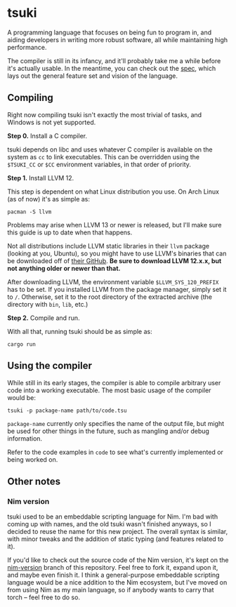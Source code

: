 # tsuki

A programming language that focuses on being fun to program in, and aiding developers in writing more robust software, all while maintaining high performance.

The compiler is still in its infancy, and it'll probably take me a while before it's actually usable. In the meantime, you can check out the [spec](spec.md), which lays out the general feature set and vision of the language.

## Compiling

Right now compiling tsuki isn't exactly the most trivial of tasks, and Windows is not yet supported.

**Step 0.** Install a C compiler.

tsuki depends on libc and uses whatever C compiler is available on the system as `cc` to link executables. This can be overridden using the `$TSUKI_CC` or `$CC` environment variables, in that order of priority.

**Step 1.** Install LLVM 12.

This step is dependent on what Linux distribution you use. On Arch Linux (as of now) it's as simple as:

```
pacman -S llvm
```

Problems may arise when LLVM 13 or newer is released, but I'll make sure this guide is up to date when that happens.

Not all distributions include LLVM static libraries in their `llvm` package (looking at you, Ubuntu), so you might have to use LLVM's binaries that can be downloaded off of [their GitHub](https://github.com/llvm/llvm-project/releases). __Be sure to download LLVM 12.x.x, but not anything older or newer than that.__

After downloading LLVM, the environment variable `$LLVM_SYS_120_PREFIX` has to be set. If you installed LLVM from the package manager, simply set it to `/`. Otherwise, set it to the root directory of the extracted archive (the directory with `bin`, `lib`, etc.)

**Step 2.** Compile and run.

With all that, running tsuki should be as simple as:
```
cargo run
```

## Using the compiler

While still in its early stages, the compiler is able to compile arbitrary user code into a working executable. The most basic usage of the compiler would be:
```
tsuki -p package-name path/to/code.tsu
```
`package-name` currently only specifies the name of the output file, but might be used for other things in the future, such as mangling and/or debug information.

Refer to the code examples in `code` to see what's currently implemented or being worked on.

## Other notes

### Nim version

tsuki used to be an embeddable scripting language for Nim. I'm bad with coming up with names, and the old tsuki wasn't finished anyways, so I decided to reuse the name for this new project. The overall syntax is similar, with minor tweaks and the addition of static typing (and features related to it).

If you'd like to check out the source code of the Nim version, it's kept on the [nim-version](tree/nim-version) branch of this repository. Feel free to fork it, expand upon it, and maybe even finish it. I think a general-purpose embeddable scripting language would be a nice addition to the Nim ecosystem, but I've moved on from using Nim as my main language, so if anybody wants to carry that torch – feel free to do so.
